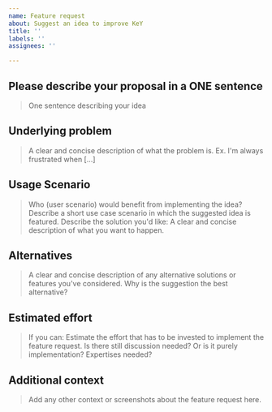 ```yaml
---
name: Feature request
about: Suggest an idea to improve KeY
title: ''
labels: ''
assignees: ''

---
```


## Please describe your proposal in a ONE sentence

> One sentence describing your idea

## Underlying problem

> A clear and concise description of what the problem is. Ex. I'm always frustrated when [...]

## Usage Scenario

> Who (user scenario) would benefit from implementing the idea?
> Describe a short use case scenario in which the suggested idea is featured.
> Describe the solution you'd like: A clear and concise description of what you want to happen.

## Alternatives 

> A clear and concise description of any alternative solutions or features you've considered.
> Why is the suggestion the best alternative?

## Estimated effort

> If you can: Estimate the effort that has to be invested to implement the feature request.
> Is there still discussion needed? Or is it purely implementation? Expertises needed?

## Additional context

> Add any other context or screenshots about the feature request here.
